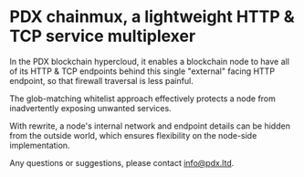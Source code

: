 # PDX chainmux, a lightweight HTTP & TCP service multiplexer

In the PDX blockchain hypercloud, it enables a blockchain node to have
all of its HTTP & TCP endpoints behind this single "external" facing 
HTTP endpoint, so that firewall traversal is less painful.

The glob-matching whitelist approach effectively protects a node from 
inadvertently exposing unwanted services. 

With rewrite, a node's internal network and endpoint details can be 
hidden from the outside world, which ensures flexibility on the
node-side implementation.

Any questions or suggestions, please contact info@pdx.ltd.
